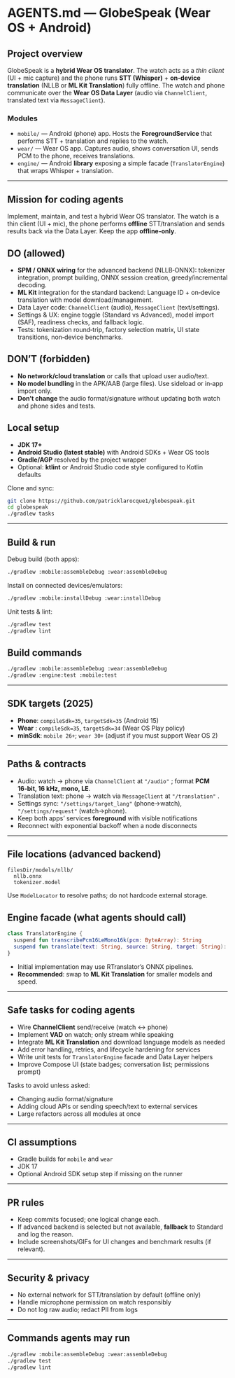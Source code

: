 # AGENTS.md — GlobeSpeak (Wear OS + Android)

## Project overview
GlobeSpeak is a **hybrid Wear OS translator**. The watch acts as a *thin client* (UI + mic capture) and the phone runs **STT (Whisper)** + **on‑device translation** (NLLB or **ML Kit Translation**) fully offline. The watch and phone communicate over the **Wear OS Data Layer** (audio via `ChannelClient`, translated text via `MessageClient`).

### Modules
- `mobile/` — Android (phone) app. Hosts the **ForegroundService** that performs STT + translation and replies to the watch.
- `wear/` — Wear OS app. Captures audio, shows conversation UI, sends PCM to the phone, receives translations.
- `engine/` — Android **library** exposing a simple facade (`TranslatorEngine`) that wraps Whisper + translation.

---

## Mission for coding agents
Implement, maintain, and test a hybrid Wear OS translator. The watch is a thin client (UI + mic), the phone performs **offline** STT/translation and sends results back via the Data Layer. Keep the app **offline‑only**.

## DO (allowed)
- **SPM / ONNX wiring** for the advanced backend (NLLB‑ONNX): tokenizer integration, prompt building, ONNX session creation, greedy/incremental decoding.
- **ML Kit** integration for the standard backend: Language ID + on‑device translation with model download/management.
- Data Layer code: `ChannelClient`  (audio), `MessageClient`  (text/settings).
- Settings & UX: engine toggle (Standard vs Advanced), model import (SAF), readiness checks, and fallback logic.
- Tests: tokenization round‑trip, factory selection matrix, UI state transitions, non‑device benchmarks.

## DON’T (forbidden)
- **No network/cloud translation** or calls that upload user audio/text.
- **No model bundling** in the APK/AAB (large files). Use sideload or in‑app import only.
- **Don’t change** the audio format/signature without updating both watch and phone sides and tests.

## Local setup
- **JDK 17+**
- **Android Studio (latest stable)** with Android SDKs + Wear OS tools
- **Gradle/AGP** resolved by the project wrapper
- Optional: **ktlint** or Android Studio code style configured to Kotlin defaults

Clone and sync:
```bash
git clone https://github.com/patricklarocque1/globespeak.git
cd globespeak
./gradlew tasks
```

---

## Build & run
Debug build (both apps):
```bash
./gradlew :mobile:assembleDebug :wear:assembleDebug
```

Install on connected devices/emulators:
```bash
./gradlew :mobile:installDebug :wear:installDebug
```

Unit tests & lint:
```bash
./gradlew test
./gradlew lint
```

## Build commands
```bash
./gradlew :mobile:assembleDebug :wear:assembleDebug
./gradlew :engine:test :mobile:test
```

---

## SDK targets (2025)
- **Phone**: `compileSdk=35`, `targetSdk=35` (Android 15)
- **Wear** : `compileSdk=35`, `targetSdk=34` (Wear OS Play policy)
- **minSdk**: `mobile 26+`; `wear 30+` (adjust if you must support Wear OS 2)

---

## Paths & contracts
- Audio: watch → phone via `ChannelClient`  at `"/audio"` ; format **PCM 16‑bit, 16 kHz, mono, LE**.
- Translation text: phone → watch via `MessageClient`  at `"/translation"` .
- Settings sync: `"/settings/target_lang"`  (phone→watch), `"/settings/request"`  (watch→phone).
- Keep both apps’ services **foreground** with visible notifications
- Reconnect with exponential backoff when a node disconnects

---

## File locations (advanced backend)
```
filesDir/models/nllb/
  nllb.onnx
  tokenizer.model
```
Use `ModelLocator`  to resolve paths; do not hardcode external storage.

## Engine facade (what agents should call)
```kotlin
class TranslatorEngine {
  suspend fun transcribePcm16LeMono16k(pcm: ByteArray): String
  suspend fun translate(text: String, source: String, target: String): String
}
```
- Initial implementation may use RTranslator’s ONNX pipelines.
- **Recommended**: swap to **ML Kit Translation** for smaller models and speed.

---

## Safe tasks for coding agents
- Wire **ChannelClient** send/receive (watch ↔ phone)
- Implement **VAD** on watch; only stream while speaking
- Integrate **ML Kit Translation** and download language models as needed
- Add error handling, retries, and lifecycle hardening for services
- Write unit tests for `TranslatorEngine` facade and Data Layer helpers
- Improve Compose UI (state badges; conversation list; permissions prompt)

Tasks to avoid unless asked:
- Changing audio format/signature
- Adding cloud APIs or sending speech/text to external services
- Large refactors across all modules at once

---

## CI assumptions
- Gradle builds for `mobile` and `wear`
- JDK 17
- Optional Android SDK setup step if missing on the runner

---

## PR rules
- Keep commits focused; one logical change each.
- If advanced backend is selected but not available, **fallback** to Standard and log the reason.
- Include screenshots/GIFs for UI changes and benchmark results (if relevant).

---

## Security & privacy
- No external network for STT/translation by default (offline only)
- Handle microphone permission on watch responsibly
- Do not log raw audio; redact PII from logs

---

## Commands agents may run
```bash
./gradlew :mobile:assembleDebug :wear:assembleDebug
./gradlew test
./gradlew lint
```

